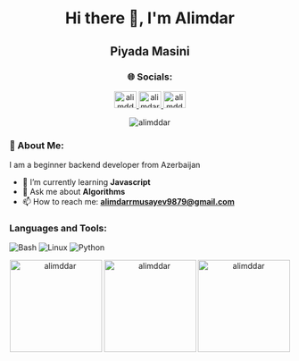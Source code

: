 <h1 align="center">Hi there 👋, I'm Alimdar</h1>
<h2 align="center">Piyada Masini</h2>

<h3 align="center">🌐 Socials:</h3>
<p align="center">
  <a href="https://twitter.com/alimddar" target="blank">
    <img src="https://raw.githubusercontent.com/rahuldkjain/github-profile-readme-generator/master/src/images/icons/Social/twitter.svg" alt="alimddar" height="30" width="40" />
  </a>
  <a href="https://www.linkedin.com/in/alimdar/" target="blank">
    <img src="https://raw.githubusercontent.com/rahuldkjain/github-profile-readme-generator/master/src/images/icons/Social/linked-in-alt.svg" alt="alimdar-musayev" height="30" width="40" />
  </a>
  <a href="https://instagram.com/alimddar" target="blank">
    <img src="https://raw.githubusercontent.com/rahuldkjain/github-profile-readme-generator/master/src/images/icons/Social/instagram.svg" alt="alimddar" height="30" width="40" />
  </a>
</p>

<p align="center">
    <img src="https://visitcount.itsvg.in/api?id=alimddar&label=Profile%20Views&color=#B1B7D1&style=flat&theme=dark" alt="alimddar" />
</p>

<h3 align="left">💫 About Me:</h3>
<p align="left">
  I am a beginner backend developer from Azerbaijan
</p>

- 🌱 I’m currently learning **Javascript**
- 💬 Ask me about **Algorithms**
- 📫 How to reach me: **alimdarrmusayev9879@gmail.com**
<h3 align="left">Languages and Tools:</h3>
<p align="left"> 
    <img src="https://img.shields.io/badge/Bash-4EAA25.svg?style=for-the-badge&logo=gnu-bash&logoColor=white" alt="Bash"/>
    <img src="https://img.shields.io/badge/Linux-FCC624.svg?style=for-the-badge&logo=linux&logoColor=black" alt="Linux"/>
    <img src="https://img.shields.io/badge/Python-3776AB.svg?style=for-the-badge&logo=python&logoColor=white" alt="Python">
</p>

<div align="center">
    <img src="https://github-readme-stats.vercel.app/api/top-langs?username=alimddar&show_icons=true&locale=en&layout=compact&theme=dark" alt="alimddar" height="165" />
    <img src="https://github-readme-stats.vercel.app/api?username=alimddar&show_icons=true&locale=en&theme=dark" alt="alimddar" height="165" />
    <img src="https://github-readme-streak-stats.herokuapp.com/?user=alimddar&theme=dark" alt="alimddar" height="165" />
</div>
